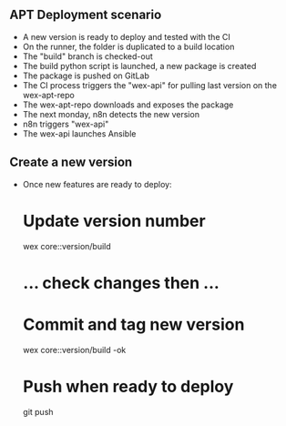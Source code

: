 ## APT Deployment scenario

- A new version is ready to deploy and tested with the CI
- On the runner, the folder is duplicated to a build location
- The "build" branch is checked-out
- The build python script is launched, a new package is created
- The package is pushed on GitLab
- The CI process triggers the "wex-api" for pulling last version on the wex-apt-repo
- The wex-apt-repo downloads and exposes the package
- The next monday, n8n detects the new version
- n8n triggers "wex-api"
- The wex-api launches Ansible

## Create a new version

- Once new features are ready to deploy:

    # Update version number
    wex core::version/build
    # ... check changes then ...
    # Commit and tag new version
    wex core::version/build -ok
    # Push when ready to deploy
    git push
